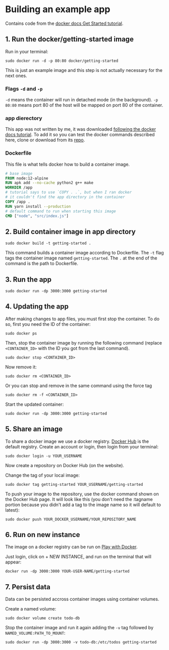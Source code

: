 # Building an example app

Contains code from the [docker docs Get Started tutorial](https://docs.docker.com/get-started/).

## 1. Run the docker/getting-started image

Run in your terminal:

```shell
sudo docker run -d -p 80:80 docker/getting-started
```

This is just an example image and this step is not actually necessary for the next ones.

### Flags `-d` and `-p`

`-d` means the container will run in detached mode (in the background).
`-p 80:80` means port 80 of the host will be mapped on port 80 of the container.

### app dierectory

This app was not written by me, it was downloaded [following the docker docs tutorial](https://docs.docker.com/get-started/02_our_app/). To add it so you can test the docker commands described here, clone or download from its [repo](https://github.com/docker/getting-started/tree/master/app).

### Dockerfile

This file is what tells docker how to build a container image.

```dockerfile
# base image
FROM node:12-alpine
RUN apk add --no-cache python2 g++ make
WORKDIR /app
# tutorial says to use `COPY . .`, but when I ran docker
# it couldn't find the app directory in the container
COPY /app .
RUN yarn install --production
# default command to run when starting this image
CMD ["node", "src/index.js"]
```

## 2. Build container image in app directory

```shell
sudo docker build -t getting-started .
```

This command builds a container image according to Dockerfile.
The `-t` flag tags the container image named `getting-started`.
The `.` at the end of the command is the path to Dockerfile.

## 3. Run the app

```shell
sudo docker run -dp 3000:3000 getting-started
```

## 4. Updating the app

After making changes to app files, you must first stop the container. To do so, first you need the ID of the container:

```shell
sudo docker ps
```

Then, stop the container image by running the following command (replace `<CONTAINER_ID>` with the ID you got from the last command).

```shell
sudo docker stop <CONTAINER_ID>
```

Now remove it:

```shell
sudo docker rm <CONTAINER_ID>
```

Or you can stop and remove in the same command using the force tag

```shell
sudo docker rm -f <CONTAINER_ID>
```

Start the updated container:

```shell
sudo docker run -dp 3000:3000 getting-started
```

## 5. Share an image

To share a docker image we use a docker registry. [Docker Hub](https://hub.docker.com/) is the default registry. Create an account or login, then login from your terminal:

```shell
sudo docker login -u YOUR_USERNAME
```

Now create a repository on Docker Hub (on the website).

Change the tag of your local image:

```shell
sudo docker tag getting-started YOUR_USERNAME/getting-started
```

To push your image to the repository, use the docker command shown on the Docker Hub page. It will look like this (you don't need the :tagname portion because you didn't add a tag to the image name so it will default to latest):

```shell
sudo docker push YOUR_DOCKER_USERNAME/YOUR_REPOSITORY_NAME
```

## 6. Run on new instance

The image on a docker registry can be run on [Play with Docker](https://labs.play-with-docker.com/).

Just login, click on + NEW INSTANCE, and run on the terminal that will appear:

```shell
docker run -dp 3000:3000 YOUR-USER-NAME/getting-started
```

## 7. Persist data

Data can be persisted accross container images using container volumes.

Create a named volume:

```shell
sudo docker volume create todo-db
```

Stop the container image and run it again adding the `-v` tag followed by `NAMED_VOLUME:PATH_TO_MOUNT`:

```shell
sudo docker run -dp 3000:3000 -v todo-db:/etc/todos getting-started
```
